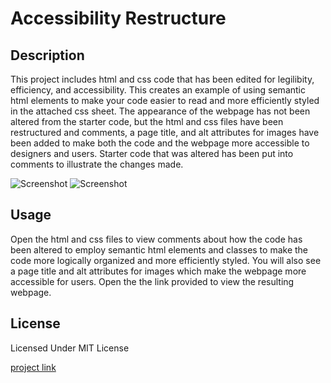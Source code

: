 # Accessibility Restructure

## Description
This project includes html and css code that has been edited for legilibity, efficiency, and accessibility. This creates an example of using semantic html elements to make your code easier to read and more efficiently styled in the attached css sheet. The appearance of the webpage has not been altered from the starter code, but the html and css files have been restructured and comments, a page title, and alt attributes for images have been added to make both the code and the webpage more accessible to designers and users. Starter code that was altered has been put into comments to illustrate the changes made.

![Screenshot]("C:\Users\monta\OneDrive\Pictures\Screenshots\A-Rpagephoto.png")
![Screenshot]("C:\Users\monta\OneDrive\Pictures\Screenshots\ARindexphoto.png")

## Usage
Open the html and css files to view comments about how the code has been altered to employ semantic html elements and classes to make the code more logically organized and more efficiently styled. You will also see a page title and alt attributes for images which make the webpage more accessible for users. Open the the link provided to view the resulting webpage.

## License
Licensed Under MIT License

[project link](https://hewman82.github.io/Accessibility-Restructure/)
